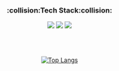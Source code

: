 
<div align=center> 

<h3>:collision:Tech Stack:collision:</h3>

<img src="https://img.shields.io/badge/Kotlin-7F52FF?style=flat&logo=Kotlin&logoColor=white"> <img src="https://img.shields.io/badge/IntelliJ-000000?style=flat&logo=IntelliJ IDEA&logoColor=white"> <img src="https://img.shields.io/badge/Android-3DDC84?style=flat&logo=Android&logoColor=white">

<br></br>

[![Top Langs](https://github-readme-stats.vercel.app/api/top-langs/?username=junhyeongleeee&layout=compact)](https://github.com/junhyeongleeee/github-readme-stats)

</div>
